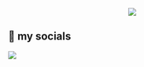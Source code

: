<p align="center">
  <img src="https://capsule-render.vercel.app/api?text=Welcome!💢&animation=fadeIn&type=waving&color=auto&height=300"/>
</p>
<h2>💯 my socials</h2>
<p align="left">
  <a href="https://discordapp.com/users/305337907466469387"><img src="https://img.shields.io/badge/Discord-%237289DA.svg"/></a>
</p>
